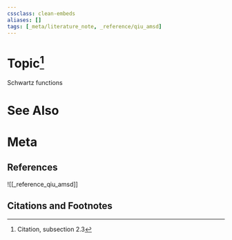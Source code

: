 ```yaml
---
cssclass: clean-embeds
aliases: []
tags: [_meta/literature_note, _reference/qiu_amsd]
---
```

# Topic[^1]
Schwartz functions

# See Also

# Meta
## References
![[_reference_qiu_amsd]]


## Citations and Footnotes
[^1]: Citation, subsection 2.3